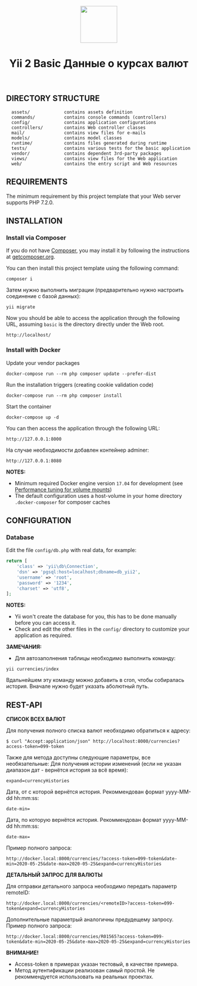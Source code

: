 <p align="center">
    <a href="https://github.com/yiisoft" target="_blank">
        <img src="https://avatars0.githubusercontent.com/u/993323" height="100px">
    </a>
    <h1 align="center">Yii 2 Basic Данные о курсах валют</h1>
    <br>
</p>


DIRECTORY STRUCTURE
-------------------

      assets/             contains assets definition
      commands/           contains console commands (controllers)
      config/             contains application configurations
      controllers/        contains Web controller classes
      mail/               contains view files for e-mails
      models/             contains model classes
      runtime/            contains files generated during runtime
      tests/              contains various tests for the basic application
      vendor/             contains dependent 3rd-party packages
      views/              contains view files for the Web application
      web/                contains the entry script and Web resources



REQUIREMENTS
------------

The minimum requirement by this project template that your Web server supports PHP 7.2.0.


INSTALLATION
------------

### Install via Composer

If you do not have [Composer](http://getcomposer.org/), you may install it by following the instructions
at [getcomposer.org](http://getcomposer.org/doc/00-intro.md#installation-nix).

You can then install this project template using the following command:

~~~
composer i
~~~

Затем нужно выполнить миграции (предварительно нужно настроить соединение с базой данных):

~~~
yii migrate
~~~

Now you should be able to access the application through the following URL, assuming `basic` is the directory
directly under the Web root.

~~~
http://localhost/
~~~

### Install with Docker

Update your vendor packages

    docker-compose run --rm php composer update --prefer-dist
    
Run the installation triggers (creating cookie validation code)

    docker-compose run --rm php composer install    
    
Start the container

    docker-compose up -d
    
You can then access the application through the following URL:

    http://127.0.0.1:8000

На случае необходимости добавлен контейнер adminer:

    http://127.0.0.1:8080

**NOTES:** 
- Minimum required Docker engine version `17.04` for development (see [Performance tuning for volume mounts](https://docs.docker.com/docker-for-mac/osxfs-caching/))
- The default configuration uses a host-volume in your home directory `.docker-composer` for composer caches


CONFIGURATION
-------------

### Database

Edit the file `config/db.php` with real data, for example:

```php
return [
    'class' => 'yii\db\Connection',
    'dsn' => 'pgsql:host=localhost;dbname=db_yii2',
    'username' => 'root',
    'password' => '1234',
    'charset' => 'utf8',
];
```

**NOTES:**
- Yii won't create the database for you, this has to be done manually before you can access it.
- Check and edit the other files in the `config/` directory to customize your application as required.

**ЗАМЕЧАНИЯ:**
- Для автозаполнения таблицы необходимо выполнить команду:

```
yii currencies/index
```

Вдальнейшем эту команду можно добавить в cron, чтобы собиралась история. Вначале нужно будет указать аболютный путь.

REST-API
------

**СПИСОК ВСЕХ ВАЛЮТ**

Для получения полного списка валют необходимо обратиться к адресу:

```
$ curl "Accept:application/json" http://localhost:8000/currencies?access-token=099-token
```

Также для метода доступны следующие параметры, все необязательные:
Для получения истории изменений (если не указан диапазон дат - вернётся история за всё время):

    expand=currencyHistories

Дата, от с которой вернётся история. Рекоммендован формат yyyy-MM-dd hh:mm:ss:

    date-min=

Дата, по которую вернётся история. Рекоммендован формат yyyy-MM-dd hh:mm:ss:

    date-max=

Пример полного запроса:

```
http://docker.local:8000/currencies/?access-token=099-token&date-min=2020-05-25&date-max=2020-05-25&expand=currencyHistories
```

**ДЕТАЛЬНЫЙ ЗАПРОС ДЛЯ ВАЛЮТЫ**

Для отправки детального запроса необходимо передать параметр remoteID:

```
http://docker.local:8000/currencies/<remoteID>?access-token=099-token&expand=currencyHistories
```

Дополнительные параметрый аналогичны предудещему запросу.
Пример полного запроса:

```
http://docker.local:8000/currencies/R01565?access-token=099-token&date-min=2020-05-25&date-max=2020-05-25&expand=currencyHistories
```

**ВНИМАНИЕ!**

- Access-token в примерах указан тестовый, в качестве примера.
- Метод аутентификации реализован самый простой. Не рекоммендуется использовать на реальных проектах.